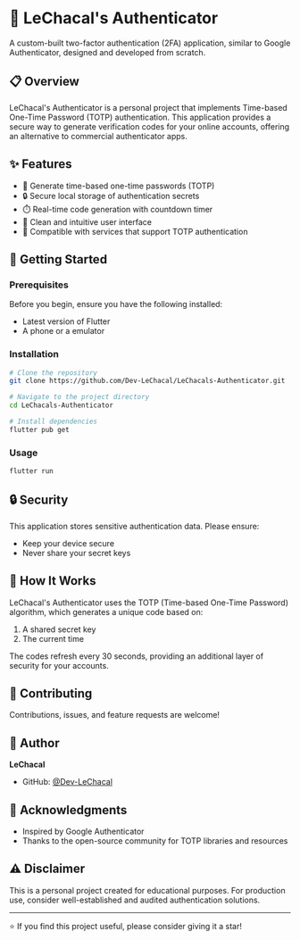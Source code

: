 # 🔐 LeChacal's Authenticator

A custom-built two-factor authentication (2FA) application, similar to Google Authenticator, designed and developed from scratch.

## 📋 Overview

LeChacal's Authenticator is a personal project that implements Time-based One-Time Password (TOTP) authentication. This application provides a secure way to generate verification codes for your online accounts, offering an alternative to commercial authenticator apps.

## ✨ Features

- 🔢 Generate time-based one-time passwords (TOTP)
- 🔒 Secure local storage of authentication secrets
- ⏱️ Real-time code generation with countdown timer
- 📱 Clean and intuitive user interface
- 🎯 Compatible with services that support TOTP authentication

## 🚀 Getting Started

### Prerequisites

Before you begin, ensure you have the following installed:
- Latest version of Flutter
- A phone or a emulator

### Installation

```bash
# Clone the repository
git clone https://github.com/Dev-LeChacal/LeChacals-Authenticator.git

# Navigate to the project directory
cd LeChacals-Authenticator

# Install dependencies
flutter pub get
```

### Usage

```bash
flutter run
```

## 🔒 Security

This application stores sensitive authentication data. Please ensure:
- Keep your device secure
- Never share your secret keys

## 📝 How It Works

LeChacal's Authenticator uses the TOTP (Time-based One-Time Password) algorithm, which generates a unique code based on:
1. A shared secret key
2. The current time

The codes refresh every 30 seconds, providing an additional layer of security for your accounts.

## 🤝 Contributing

Contributions, issues, and feature requests are welcome!

## 👤 Author

**LeChacal**

- GitHub: [@Dev-LeChacal](https://github.com/Dev-LeChacal)

## 🙏 Acknowledgments

- Inspired by Google Authenticator
- Thanks to the open-source community for TOTP libraries and resources

## ⚠️ Disclaimer

This is a personal project created for educational purposes. For production use, consider well-established and audited authentication solutions.

---

⭐ If you find this project useful, please consider giving it a star!
